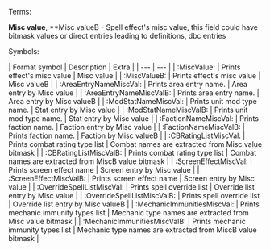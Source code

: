Terms:

**Misc value**, **Misc valueB - Spell effect's misc value, this field could have bitmask values or direct entries leading to definitions, dbc entries

Symbols:

| Format symbol | Description | Extra |
| --- | --- |
| :MiscValue: | Prints effect's misc value | Misc value |
| :MiscValueB: | Prints effect's misc value | Misc valueB |
| :AreaEntryNameMiscVal: | Prints area entry name. | Area entry by Misc value |
| :AreaEntryNameMiscValB: | Prints area entry name. | Area entry by Misc valueB |
| :ModStatNameMiscVal: | Prints unit mod type name. | Stat entry by Misc value |
| :ModStatNameMiscValB: | Prints unit mod type name. | Stat entry by Misc value |
| :FactionNameMiscVal: | Prints faction name. | Faction entry by Misc value |
| :FactionNameMiscValB: | Prints faction name. | Faction by Misc valueB |
| :CBRatingListMiscVal: | Prints combat rating type list | Combat names are extracted from Misc value bitmask |
| :CBRatingListMiscValB: | Prints combat rating type list | Combat names are extracted from MiscB value bitmask |
| :ScreenEffectMiscVal: | Prints screen effect name | Screen entry by Misc value |
| :ScreenEffectMiscValB: | Prints screen effect name | Screen entry by Misc value |
| :OverrideSpellListMiscVal: | Prints spell override list | Override list entry by Misc value |
| :OverrideSpellListMiscValB: | Prints spell override list | Override list entry by Misc valueB |
| :MechanicImmunitiesMiscVal: | Prints mechanic immunity types list | Mechanic type names are extracted from Misc value bitmask |
| :MechanicImmunitiesMiscValB: | Prints mechanic immunity types list | Mechanic type names are extracted from MiscB value bitmask |

